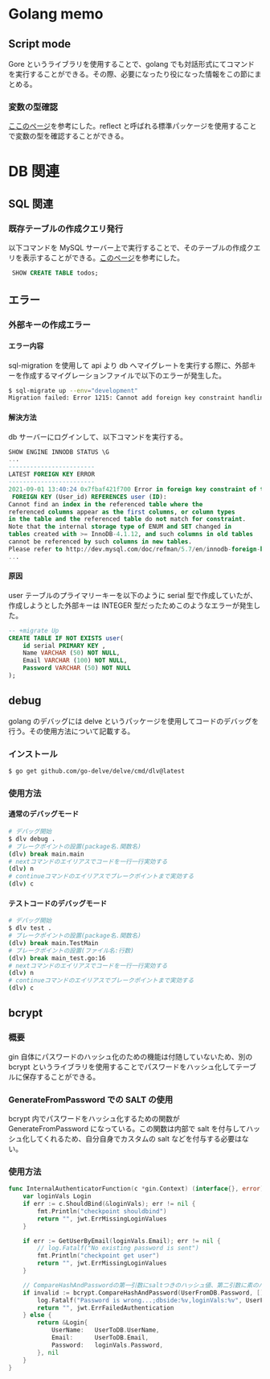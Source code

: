 # Golang memo

## Script mode

Gore というライブラリを使用することで、golang でも対話形式にてコマンドを実行することができる。その際、必要になったり役になった情報をこの節にまとめる。

### 変数の型確認

[ここのページ](https://y0m0r.hateblo.jp/entry/20140413/1397397593)を参考にした。reflect と呼ばれる標準パッケージを使用することで変数の型を確認することができる。

# DB 関連

## SQL 関連

### 既存テーブルの作成クエリ発行

以下コマンドを MySQL サーバー上で実行することで、そのテーブルの作成クエリを表示することができる。[このページ](https://qiita.com/expajp/items/81a8773b49472925fe06)を参考にした。

```sql
 SHOW CREATE TABLE todos;
```

## エラー

### 外部キーの作成エラー

#### エラー内容

sql-migration を使用して api より db へマイグレートを実行する際に、外部キーを作成するマイグレーションファイルで以下のエラーが発生した。

```bash
$ sql-migrate up --env="development"
Migration failed: Error 1215: Cannot add foreign key constraint handling 20210901133655-add_relation_between_user_and_todo.sql
```

#### 解決方法

db サーバーにログインして、以下コマンドを実行する。

```sql
SHOW ENGINE INNODB STATUS \G
...
------------------------
LATEST FOREIGN KEY ERROR
------------------------
2021-09-01 13:40:24 0x7fbaf421f700 Error in foreign key constraint of table todo_dev/#sql-1_15:
 FOREIGN KEY (User_id) REFERENCES user (ID):
Cannot find an index in the referenced table where the
referenced columns appear as the first columns, or column types
in the table and the referenced table do not match for constraint.
Note that the internal storage type of ENUM and SET changed in
tables created with >= InnoDB-4.1.12, and such columns in old tables
cannot be referenced by such columns in new tables.
Please refer to http://dev.mysql.com/doc/refman/5.7/en/innodb-foreign-key-constraints.html for correct foreign key definition.
...
```

#### 原因

user テーブルのプライマリーキーを以下のように serial 型で作成していたが、作成しようとした外部キーは INTEGER 型だったためこのようなエラーが発生した。

```sql
-- +migrate Up
CREATE TABLE IF NOT EXISTS user(
    id serial PRIMARY KEY ,
    Name VARCHAR (50) NOT NULL,
    Email VARCHAR (100) NOT NULL,
    Password VARCHAR (50) NOT NULL
);
```

## debug

golang のデバッグには delve というパッケージを使用してコードのデバッグを行う。その使用方法について記載する。

### インストール

```bash
$ go get github.com/go-delve/delve/cmd/dlv@latest
```

### 使用方法

#### 通常のデバッグモード

```bash
# デバッグ開始
$ dlv debug .
# ブレークポイントの設置(package名.関数名)
(dlv) break main.main
# nextコマンドのエイリアスでコードを一行一行実効する
(dlv) n
# continueコマンドのエイリアスでブレークポイントまで実効する
(dlv) c
```

#### テストコードのデバッグモード

```bash
# デバッグ開始
$ dlv test .
# ブレークポイントの設置(package名.関数名)
(dlv) break main.TestMain
# ブレークポイントの設置(ファイル名:行数)
(dlv) break main_test.go:16
# nextコマンドのエイリアスでコードを一行一行実効する
(dlv) n
# continueコマンドのエイリアスでブレークポイントまで実効する
(dlv) c
```

## bcrypt

### 概要

gin 自体にパスワードのハッシュ化のための機能は付随していないため、別の bcrypt というライブラリを使用することでパスワードをハッシュ化してテーブルに保存することができる。

### GenerateFromPassword での SALT の使用

bcrypt 内でパスワードをハッシュ化するための関数が GenerateFromPassword になっている。この関数は内部で salt を付与してハッシュ化してくれるため、自分自身でカスタムの salt などを付与する必要はない。

### 使用方法

```go
func InternalAuthenticatorFunction(c *gin.Context) (interface{}, error) {
	var loginVals Login
	if err := c.ShouldBind(&loginVals); err != nil {
		fmt.Println("checkpoint shouldbind")
		return "", jwt.ErrMissingLoginValues
	}

	if err := GetUserByEmail(loginVals.Email); err != nil {
		// log.Fatalf("No existing password is sent")
		fmt.Println("checkpoint get user")
		return "", jwt.ErrMissingLoginValues
	}

    // CompareHashAndPasswordの第一引数にsaltつきのハッシュ値、第二引数に素のパスワードのバイト列を指定する
	if invalid := bcrypt.CompareHashAndPassword(UserFromDB.Password, []byte(loginVals.Password)); invalid != nil {
		log.Fatalf("Password is wrong...;dbside:%v,loginVals:%v", UserFromDB.Password, []byte(loginVals.Password))
		return "", jwt.ErrFailedAuthentication
	} else {
		return &Login{
			UserName: 	UserToDB.UserName,
			Email: 		UserToDB.Email,
			Password:	loginVals.Password,
		}, nil
	}
}
```
